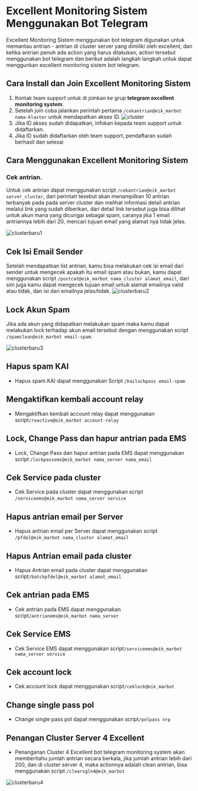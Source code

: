 # Excellent Monitoring Sistem Menggunakan Bot Telegram
Excellent Monitoring Sistem menggunakan bot telegram digunakan untuk memantau antrian - antrian di cluster server yang dimiliki oleh excellent, dan ketika antrian penuh ada action yang harus dilakukan, action tersebut menggunakan bot telegram dan berikut adalah langkah langkah untuk dapat menggunkan excellent monitoring sistem bot telegram.
## Cara Install dan Join Excellent Monitoring Sistem 
1. Kontak team support untuk di joinkan ke grup **telegram excellent monitoring system**.
2. Setelah join coba jalankan perintah pertama ```/cekantrian@eik_marbot nama-klaster``` untuk mendapatkan akses ID.
![cluster](https://user-images.githubusercontent.com/56797161/126603715-5fdb5df6-30a2-49ac-aa6a-9b64f471136b.png)
4. Jika ID akses sudah didapatkan, infokan kepada team support untuk didaftarkan.
5. Jika ID sudah didaftarkan oleh team support, pendaftaran sudah berhasil dan selesai 

## Cara Menggunakan Excellent Monitoring Sistem
### Cek antrian.

Untuk cek antrian dapat menggunakan script ```/cekantrian@eik_marbot server_cluster```, dari perintah tesebut akan menampilkan 10 antrian terbanyak pada pada server cluster dan melihat informasi detail antrian melalui link yang sudah diberikan, dari detail link tersebut juga bisa dilihat untuk akun mana yang dicurigai sebagai spam, caranya jika 1 email antriannya lebih dari 20, mencari tujuan email yang alamat nya tidak jelas.

![clusterbaru1](https://user-images.githubusercontent.com/56797161/126746856-205618b6-8555-4ce2-bde9-be7435c51de5.png)

## Cek Isi Email Sender

Setelah mendapatkan list antrian, kamu bisa melakukan cek isi email dari sender untuk mengecek apakah itu email spam atau bukan, kamu dapat menggunakan script ```/postcat@eik_marbot nama_cluster alamat_email```, dari sini juga kamu dapat mengecek tujuan email untuk alamat emailnya valid atau tidak, dan isi dari emailnya jelas/tidak.
![clusterbaru2](https://user-images.githubusercontent.com/56797161/126747455-d5a095c4-fb98-4e08-901d-c2bf9082affd.png)

## Lock Akun Spam
Jika ada akun yang didapatkan melakukan spam maka kamu dapat melakukan lock terhadap akun email tersebut dengan menggunakan script ```/spamclean@eik_marbot email-spam```.

![clusterbaru3](https://user-images.githubusercontent.com/56797161/126748536-193d95e7-08b1-4d28-a45c-d4183e401968.png)


## Hapus spam KAI 
* Hapus spam KAI dapat menggunakan Script ```/kailockpass email-spam```
## Mengaktifkan kembali account relay 
* Mengaktifkan kembali account relay dapat menggunakan script```/reactive@eik_marbot account-relay```
## Lock, Change Pass dan hapur antrian pada EMS 
* Lock, Change Pass dan hapur antrian pada EMS dapat menggunakan script ```/lockpassems@eik_marbot nama_server nama_email```
## Cek Service pada cluster 
* Cek Service pada cluster  dapat menggunakan script ```/serviceems@eik_marbot nama_server service```
## Hapus antrian email per Server 
* Hapus antrian email per Server dapat menggunakan script ```/pfdel@eik_marbot nama_cluster alamat_email```
## Hapus Antrian email pada cluster 
* Hapus Antrian email pada cluster dapat menggunakan script```/batchpfdel@eik_marbot alamat_email``` 
## Cek antrian pada EMS 
* Cek antrian pada EMS dapat menggunakan script```/antrianems@eik_marbot nama_server```
## Cek Service EMS 
* Cek Service EMS dapat menggunakan script```/serviceems@eik_marbot nama_server service```
## Cek account lock 
* Cek account lock dapat menggunakan script```/ceklock@eik_marbot```
## Change single pass pol 
* Change single pass pol dapat menggunakan script```/polpass nrp```


## Penangan Cluster Server 4 Excellent
* Penanganan Cluster 4 Excellent bot telegram monitoring system akan memberitahu jumlah antrian secara berkala, jika jumlah antrian lebih dari 200, dan di cluster server 4, maka actionnya adalah clean antrian, bisa menggunakan script ```/clearsgln4@eik_marbot```

![clusterbaru4](https://user-images.githubusercontent.com/56797161/126750299-2b94a8db-4e75-4b2e-a38a-c669606ade0a.png)
